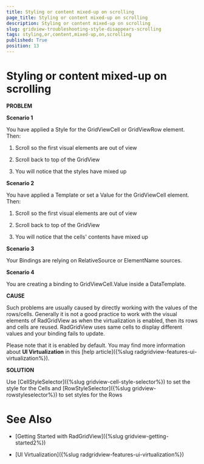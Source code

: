 ```yaml
---
title: Styling or content mixed-up on scrolling
page_title: Styling or content mixed-up on scrolling
description: Styling or content mixed-up on scrolling
slug: gridview-troubleshooting-style-disappears-scrolling
tags: styling,or,content,mixed-up,on,scrolling
published: True
position: 13
---
```


# Styling or content mixed-up on scrolling

__PROBLEM__

__Scenario 1__

You have applied a Style for the GridViewCell or GridViewRow element. Then: 

1. Scroll so the first visual elements are out of view

2. Scroll back to top of the GridView

3. You will notice that the styles have mixed up

__Scenario 2__

You have applied a Template or set a Value for the GridViewCell element. Then: 

1. Scroll so the first visual elements are out of view

2. Scroll back to top of the GridView

3. You will notice that the cells' contents have mixed up

__Scenario 3__

Your Bindings are relying on RelativeSource or ElementName sources. 
        
__Scenario 4__

You are creating a binding to GridViewCell.Value inside a DataTemplate.
        
__CAUSE__

Such problems are usually caused by directly working with the values of the rows/cells. Generally it is not a good practice to work with the visual elements of RadGridView as when the virtualization is enabled, then its rows and cells are reused. RadGridView uses same cells to display different values and your binding fails to update.
        
Please note that it is enabled by default. You may find more information about __UI Virtualization__ in this [help article]({%slug radgridview-features-ui-virtualization%}).
        
__SOLUTION__

Use [CellStyleSelector]({%slug gridview-cell-style-selector%}) to set the style for the Cells and [RowStyleSelector]({%slug gridview-rowstyleselector%}) to set styles for the Rows

# See Also

 * [Getting Started with RadGridView]({%slug gridview-getting-started2%})
 
 * [UI Virtualization]({%slug radgridview-features-ui-virtualization%})

